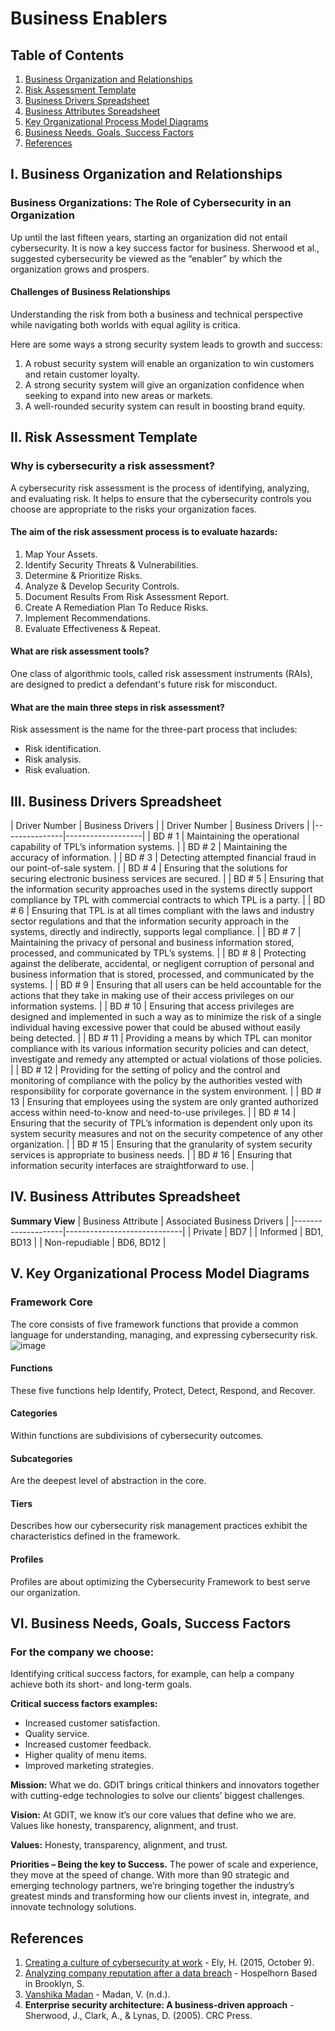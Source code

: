 # Business Enablers

## Table of Contents
1. [Business Organization and Relationships](#i-business-organization-and-relationships)
2. [Risk Assessment Template](#ii-risk-assessment-template)
3. [Business Drivers Spreadsheet](#iii-business-drivers-spreadsheet)
4. [Business Attributes Spreadsheet](#iv-business-attributes-spreadsheet)
5. [Key Organizational Process Model Diagrams](#v-key-organizational-process-model-diagrams)
6. [Business Needs, Goals, Success Factors](#vi-business-needs-goals-success-factors)
7. [References](#references)

## I. Business Organization and Relationships
### Business Organizations: The Role of Cybersecurity in an Organization
Up until the last fifteen years, starting an organization did not entail cybersecurity. It is now a key success factor for business. Sherwood et al., suggested cybersecurity be viewed as the “enabler” by which the organization grows and prospers.

#### Challenges of Business Relationships
Understanding the risk from both a business and technical perspective while navigating both worlds with equal agility is critica.

Here are some ways a strong security system leads to growth and success:
1. A robust security system will enable an organization to win customers and retain customer loyalty.
2. A strong security system will give an organization confidence when seeking to expand into new areas or markets.
3. A well-rounded security system can result in boosting brand equity.

## II. Risk Assessment Template
### Why is cybersecurity a risk assessment?
A cybersecurity risk assessment is the process of identifying, analyzing, and evaluating risk. It helps to ensure that the cybersecurity controls you choose are appropriate to the risks your organization faces.

#### The aim of the risk assessment process is to evaluate hazards:
1. Map Your Assets.
2. Identify Security Threats & Vulnerabilities.
3. Determine & Prioritize Risks.
4. Analyze & Develop Security Controls.
5. Document Results From Risk Assessment Report.
6. Create A Remediation Plan To Reduce Risks.
7. Implement Recommendations.
8. Evaluate Effectiveness & Repeat.

#### What are risk assessment tools?
One class of algorithmic tools, called risk assessment instruments (RAIs), are designed to predict a defendant's future risk for misconduct.

#### What are the main three steps in risk assessment?
Risk assessment is the name for the three-part process that includes:
- Risk identification.
- Risk analysis.
- Risk evaluation.

## III. Business Drivers Spreadsheet
| Driver Number | Business Drivers |
| Driver Number | Business Drivers |
|---------------|-------------------|
| BD # 1        | Maintaining the operational capability of TPL’s information systems. |
| BD # 2        | Maintaining the accuracy of information. |
| BD # 3        | Detecting attempted financial fraud in our point-of-sale system. |
| BD # 4        | Ensuring that the solutions for securing electronic business services are secured. |
| BD # 5        | Ensuring that the information security approaches used in the systems directly support compliance by TPL with commercial contracts to which TPL is a party. |
| BD # 6        | Ensuring that TPL is at all times compliant with the laws and industry sector regulations and that the information security approach in the systems, directly and indirectly, supports legal compliance. |
| BD # 7        | Maintaining the privacy of personal and business information stored, processed, and communicated by TPL’s systems. |
| BD # 8        | Protecting against the deliberate, accidental, or negligent corruption of personal and business information that is stored, processed, and communicated by the systems. |
| BD # 9        | Ensuring that all users can be held accountable for the actions that they take in making use of their access privileges on our information systems. |
| BD # 10       | Ensuring that access privileges are designed and implemented in such a way as to minimize the risk of a single individual having excessive power that could be abused without easily being detected. |
| BD # 11       | Providing a means by which TPL can monitor compliance with its various information security policies and can detect, investigate and remedy any attempted or actual violations of those policies. |
| BD # 12       | Providing for the setting of policy and the control and monitoring of compliance with the policy by the authorities vested with responsibility for corporate governance in the system environment. |
| BD # 13       | Ensuring that employees using the system are only granted authorized access within need-to-know and need-to-use privileges. |
| BD # 14       | Ensuring that the security of TPL’s information is dependent only upon its system security measures and not on the security competence of any other organization. |
| BD # 15       | Ensuring that the granularity of system security services is appropriate to business needs. |
| BD # 16       | Ensuring that information security interfaces are straightforward to use. |

## IV. Business Attributes Spreadsheet
**Summary View**
| Business Attribute | Associated Business Drivers |
|--------------------|-----------------------------|
| Private            | BD7                         |
| Informed           | BD1, BD13                   |
| Non-repudiable     | BD6, BD12                   |

## V. Key Organizational Process Model Diagrams
### Framework Core
The core consists of five framework functions that provide a common language for understanding, managing, and expressing cybersecurity risk.
![image](https://github.com/jmart375/Detailed-Threat-Analysis/assets/91294710/067f7bdb-7a5e-4241-9124-ad3d6f0e3925)



#### Functions
These five functions help Identify, Protect, Detect, Respond, and Recover.

#### Categories
Within functions are subdivisions of cybersecurity outcomes.

#### Subcategories
Are the deepest level of abstraction in the core.

#### Tiers
Describes how our cybersecurity risk management practices exhibit the characteristics defined in the framework.

#### Profiles
Profiles are about optimizing the Cybersecurity Framework to best serve our organization.

## VI. Business Needs, Goals, Success Factors
### For the company we choose:
Identifying critical success factors, for example, can help a company achieve both its short- and long-term goals.

**Critical success factors examples:**
- Increased customer satisfaction.
- Quality service.
- Increased customer feedback.
- Higher quality of menu items.
- Improved marketing strategies.

**Mission:**
What we do. GDIT brings critical thinkers and innovators together with cutting-edge technologies to solve our clients’ biggest challenges.

**Vision:**
At GDIT, we know it’s our core values that define who we are. Values like honesty, transparency, alignment, and trust.

**Values:**
Honesty, transparency, alignment, and trust.

**Priorities – Being the key to Success.**
The power of scale and experience, they move at the speed of change. With more than 90 strategic and emerging technology partners, we’re bringing together the industry’s greatest minds and transforming how our clients invest in, integrate, and innovate technology solutions.

## References
1. [Creating a culture of cybersecurity at work](https://er.educause.edu/blogs/2015/10/creating-a-culture-of-cybersecurity-at-work) - Ely, H. (2015, October 9).
2. [Analyzing company reputation after a data breach](https://www.varonis.com/blog/company-reputation-after-a-data-breach) - Hospelhorn Based in Brooklyn, S.
3. [Vanshika Madan](https://isg-one.com/who-we-are/people/vanshika-madan) - Madan, V. (n.d.).
4. **Enterprise security architecture: A business-driven approach** - Sherwood, J., Clark, A., & Lynas, D. (2005). CRC Press.
